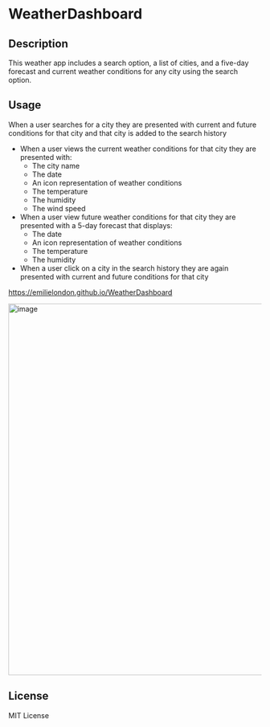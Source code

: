 # WeatherDashboard

## Description
This weather app includes a search option, a list of cities, and a five-day forecast and current weather conditions for any city using the search option.

## Usage
When a user searches for a city they are presented with current and future conditions for that city and that city is added to the search history
  * When a user views the current weather conditions for that city they are presented with:
    * The city name
    * The date
    * An icon representation of weather conditions
    * The temperature
    * The humidity
    * The wind speed
  * When a user view future weather conditions for that city they are presented with a 5-day forecast that displays:
    * The date
    * An icon representation of weather conditions
    * The temperature
    * The humidity
  * When a user click on a city in the search history they are again presented with current and future conditions for that city

https://emilielondon.github.io/WeatherDashboard

<img width="740" alt="image" src="https://user-images.githubusercontent.com/91503119/215533155-4b86a592-80a1-42b9-9437-5d3e53629df8.png">

## License
MIT License
